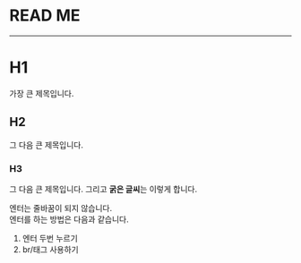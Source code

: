 # READ ME
---

# H1
가장 큰 제목입니다.

## H2
그 다음 큰 제목입니다.

### H3
그 다음 큰 제목입니다.
그리고 **굵은 글씨**는 이렇게 합니다.

엔터는 줄바꿈이 되지 않습니다. <br/>
엔터를 하는 방법은 다음과 같습니다. <br/>
1. 엔터 두번 누르기
2. br/태그 사용하기